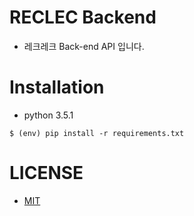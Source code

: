 # RECLEC Backend
 - 레크레크 Back-end API 입니다.
 

# Installation
 - python 3.5.1
 
 ```
 $ (env) pip install -r requirements.txt
 ```
 
# LICENSE
 - [MIT](https://github.com/lecrec/lecrec-android/blob/master/LICENSE)
